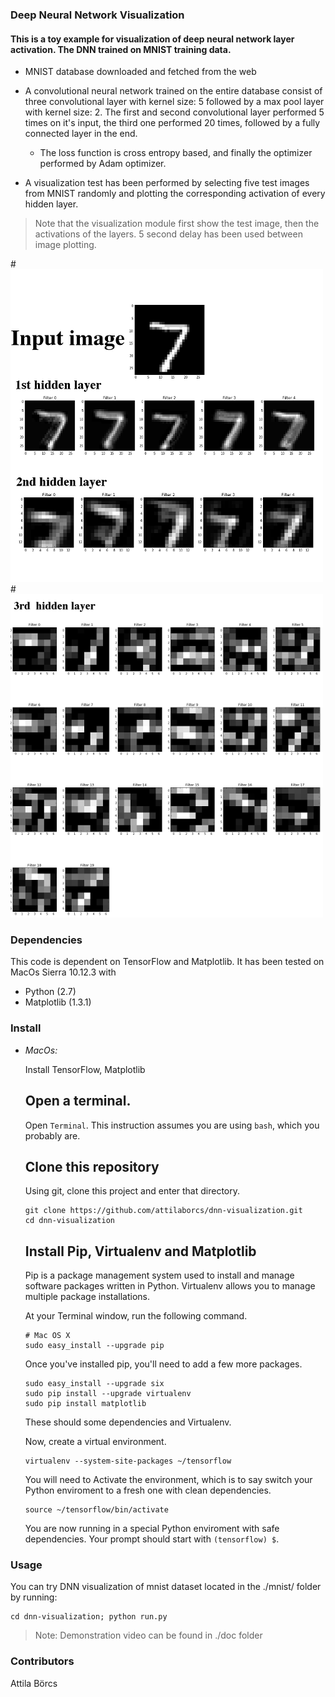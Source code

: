 ### Deep Neural Network Visualization

#### This is a toy example for visualization of deep neural network layer activation. The DNN trained on MNIST training data.
 
* MNIST database downloaded and fetched from the web

* A convolutional neural network trained on the entire database consist of
   three convolutional layer with kernel size: 5 followed by a max pool layer
   with kernel size: 2. The first and second convolutional layer performed 5
   times on it's input, the third one performed 20 times, followed by a fully
   connected layer in the end.
    * The loss function is cross entropy based, and
    finally the optimizer performed by Adam optimizer.

* A visualization test has been performed by selecting five test images
  from MNIST randomly and plotting the corresponding activation of every
  hidden layer.

>Note that the visualization module first show the test image, then the
activations of the layers. 5 second delay has been used between image
plotting.

#![Demonstration of an activation Visualization](./doc/vis.png)
#![Demonstration of an activation Visualization](./doc/vis2.png)


### Dependencies
This code is dependent on TensorFlow and Matplotlib.
It has been tested on MacOs Sierra 10.12.3 with
- Python (2.7)
- Matplotlib (1.3.1)

### Install
- *MacOs:*

    Install TensorFlow, Matplotlib

    ## Open a terminal.

    Open `Terminal`. This instruction assumes you are using `bash`, which you
    probably are.

    ## Clone this repository

    Using git, clone this project and enter that directory.

    ```
    git clone https://github.com/attilaborcs/dnn-visualization.git
    cd dnn-visualization
    ```

    ## Install Pip, Virtualenv and Matplotlib

    Pip is a package management system used to install and manage software
    packages written in Python.  Virtualenv allows you to manage multiple
    package installations.

    At your Terminal window, run the following command.
    ```
    # Mac OS X
    sudo easy_install --upgrade pip
    ```

    Once you've installed pip, you'll need to add a few more packages.

    ```
    sudo easy_install --upgrade six
    sudo pip install --upgrade virtualenv
    sudo pip install matplotlib
    ```

    These should some dependencies and Virtualenv.

    Now, create a virtual environment.

    ```
    virtualenv --system-site-packages ~/tensorflow
    ```
    You will need to Activate the environment, which is to say switch your
    Python enviroment to a fresh one with clean dependencies.

    ```
    source ~/tensorflow/bin/activate
    ```

    You are now running in a special Python enviroment with safe
    dependencies. Your prompt should start with `(tensorflow) $`.

### Usage
You can try DNN visualization of mnist dataset located in the ./mnist/ folder by running:
```
cd dnn-visualization; python run.py
```

> Note: Demonstration video can be found in ./doc folder  
### Contributors
Attila Börcs

